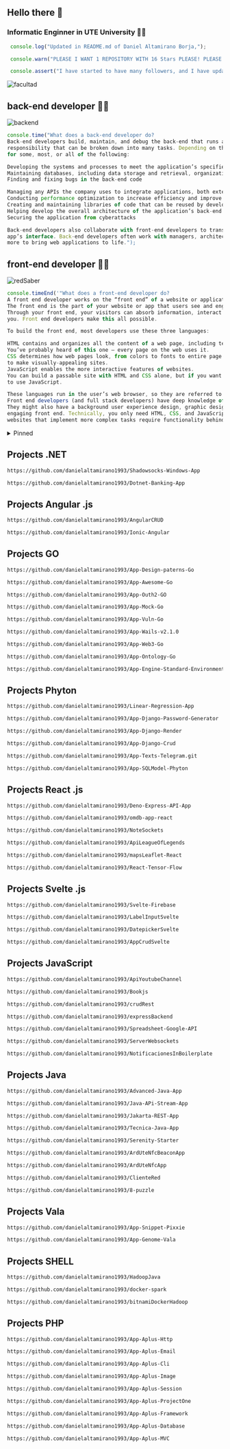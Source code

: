 ## Hello there 👋

### Informatic Enginner in UTE University 👨‍🎓


```javascript
 console.log("Updated in README.md of Daniel Altamirano Borja,");
```

```javascript
 console.warn("PLEASE I WANT 1 REPOSITORY WITH 16 Stars PLEASE! PLEASE!");
```

```javascript
 console.assert("I have started to have many followers, and I have updated access links to projects of interest...");
```

![facultad](https://user-images.githubusercontent.com/64813513/167026268-16c60b86-b014-4dd8-b900-6090699abd26.png)

## back-end developer 👨‍💻
![backend](https://user-images.githubusercontent.com/64813513/167021686-b09b7051-45ef-4d2a-9863-db926ed3cf03.gif)
```javascript
console.time("What does a back-end developer do?
Back-end developers build, maintain, and debug the back-end that runs an application. As you might imagine, this is a large 
responsibility that can be broken down into many tasks. Depending on the company, a back-end developer will be responsible
for some, most, or all of the following:

Developing the systems and processes to meet the application’s specified requirements
Maintaining databases, including data storage and retrieval, organization, backups, and security
Finding and fixing bugs in the back-end code

Managing any APIs the company uses to integrate applications, both externally and internally
Conducting performance optimization to increase efficiency and improve the user experience
Creating and maintaining libraries of code that can be reused by developers across the organization
Helping develop the overall architecture of the application’s back-end
Securing the application from cyberattacks

Back-end developers also collaborate with front-end developers to translate their functions to user-facing content in the 
app’s interface. Back-end developers often work with managers, architects, designers, researchers, IT security, and many 
more to bring web applications to life.");
```

## front-end developer 👨‍💻

![redSaber](https://user-images.githubusercontent.com/64813513/166987258-b4c6acc4-9944-490b-887b-79cca971513c.gif)
~~~javascript
console.timeEnd('"What does a front-end developer do?
A front end developer works on the “front end” of a website or application.
The front end is the part of your website or app that users see and engage with.
Through your front end, your visitors can absorb information, interact with page elements, and submit their information to
you. Front end developers make this all possible.

To build the front end, most developers use these three languages:

HTML contains and organizes all the content of a web page, including text, images, links, buttons, and a lot more.
You’ve probably heard of this one — every page on the web uses it.
CSS determines how web pages look, from colors to fonts to entire page layouts. CSS interacts closely with HTML
to make visually-appealing sites.
JavaScript enables the more interactive features of websites.
You can build a passable site with HTML and CSS alone, but if you want to add anything beyond static content, you’ll need
to use JavaScript.

These languages run in the user’s web browser, so they are referred to as “client-side” languages.
Front end developers (and full stack developers) have deep knowledge of these.
They might also have a background user experience design, graphic design, and/or other specialties that support an
engaging front end. Technically, you only need HTML, CSS, and JavaScript to make a basic functional website. However,
websites that implement more complex tasks require functionality behind the scenes.');
~~~

<details><summary>Pinned</summary>

- Opción 1 (Public)
- Opción 2 (Public)
- Opción 3 (Public)</details>

## Projects .NET

```html
https://github.com/danielaltamirano1993/Shadowsocks-Windows-App
```

```html
https://github.com/danielaltamirano1993/Dotnet-Banking-App
```

## Projects Angular .js

```html
https://github.com/danielaltamirano1993/AngularCRUD
```

```html
https://github.com/danielaltamirano1993/Ionic-Angular
```

## Projects GO

```html
https://github.com/danielaltamirano1993/App-Design-paterns-Go
```

```html
https://github.com/danielaltamirano1993/App-Awesome-Go
```

```html
https://github.com/danielaltamirano1993/App-Outh2-GO
```

```html
https://github.com/danielaltamirano1993/App-Mock-Go
```

```html
https://github.com/danielaltamirano1993/App-Vuln-Go
```

```html
https://github.com/danielaltamirano1993/App-Wails-v2.1.0
```

```html
https://github.com/danielaltamirano1993/App-Web3-Go
```

```html
https://github.com/danielaltamirano1993/App-Ontology-Go
```

```html
https://github.com/danielaltamirano1993/App-Engine-Standard-Environment
```

## Projects Phyton

```html
https://github.com/danielaltamirano1993/Linear-Regression-App
```

```html
https://github.com/danielaltamirano1993/App-Django-Password-Generator
```

```html
https://github.com/danielaltamirano1993/App-Django-Render
```

```html
https://github.com/danielaltamirano1993/App-Django-Crud
```

```html
https://github.com/danielaltamirano1993/App-Texts-Telegram.git
```

```html
https://github.com/danielaltamirano1993/App-SQLModel-Phyton
```

## Projects React .js

```html
https://github.com/danielaltamirano1993/Deno-Express-API-App
```

```html
https://github.com/danielaltamirano1993/omdb-app-react
```

```html
https://github.com/danielaltamirano1993/NoteSockets
```

```html
https://github.com/danielaltamirano1993/ApiLeagueOfLegends
```

```html
https://github.com/danielaltamirano1993/mapsLeaflet-React
```

```html
https://github.com/danielaltamirano1993/React-Tensor-Flow
```

## Projects Svelte .js

```html
https://github.com/danielaltamirano1993/Svelte-Firebase
```

```html
https://github.com/danielaltamirano1993/LabelInputSvelte
```

```html
https://github.com/danielaltamirano1993/DatepickerSvelte
```

```html
https://github.com/danielaltamirano1993/AppCrudSvelte
```

## Projects JavaScript

```html
https://github.com/danielaltamirano1993/ApiYoutubeChannel
```

```html
https://github.com/danielaltamirano1993/Bookjs
```

```html
https://github.com/danielaltamirano1993/crudRest
```

```html
https://github.com/danielaltamirano1993/expressBackend
```

```html
https://github.com/danielaltamirano1993/Spreadsheet-Google-API
```

```html
https://github.com/danielaltamirano1993/ServerWebsockets
```

```html
https://github.com/danielaltamirano1993/NotificacionesInBoilerplate
```

## Projects Java

```html
https://github.com/danielaltamirano1993/Advanced-Java-App
```

```html
https://github.com/danielaltamirano1993/Java-APi-Stream-App
```

```html
https://github.com/danielaltamirano1993/Jakarta-REST-App
```

```html
https://github.com/danielaltamirano1993/Tecnica-Java-App
```

```html
https://github.com/danielaltamirano1993/Serenity-Starter
```

```html
https://github.com/danielaltamirano1993/ArdUteNfcBeaconApp
```

```html
https://github.com/danielaltamirano1993/ArdUteNfcApp
```

```html
https://github.com/danielaltamirano1993/ClienteRed
```

```html
https://github.com/danielaltamirano1993/8-puzzle
```

## Projects Vala

```html
https://github.com/danielaltamirano1993/App-Snippet-Pixxie
```

```html
https://github.com/danielaltamirano1993/App-Genome-Vala
```

## Projects SHELL

```html
https://github.com/danielaltamirano1993/HadoopJava
```

```html
https://github.com/danielaltamirano1993/docker-spark
```

```html
https://github.com/danielaltamirano1993/bitnamiDockerHadoop
```

## Projects PHP

```html
https://github.com/danielaltamirano1993/App-Aplus-Http
```

```html
https://github.com/danielaltamirano1993/App-Aplus-Email
```

```html
https://github.com/danielaltamirano1993/App-Aplus-Cli
```

```html
https://github.com/danielaltamirano1993/App-Aplus-Image
```

```html
https://github.com/danielaltamirano1993/App-Aplus-Session
```

```html
https://github.com/danielaltamirano1993/App-Aplus-ProjectOne
```

```html
https://github.com/danielaltamirano1993/App-Aplus-Framework
```

```html
https://github.com/danielaltamirano1993/App-Aplus-Database
```

```html
https://github.com/danielaltamirano1993/App-Aplus-MVC
```
